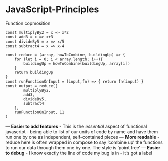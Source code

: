# JavaScript-Principles

Function copmosition
```
const multiplyBy2 = x => x*2 
const add3 = x => x+3 
const divideBy5 = x => x/5
const subtract4 = x => x-4

const reduce = (array, howToCombine, buildingUp) => {
	for (let i = 0; i < array.length; i++){
		buildingUp = howToCombine(buildingUp, array[i])
  	}
  	return buildingUp
}
const runFunctionOnInput = (input,fn) => { return fn(input) }
const output = reduce([
		multiplyBy2,
		add3,
		divideBy5,
		subtract4
  	],
  	runFunctionOnInput, 11 
)
```
— **Easier to add features** - This is the _essential_ aspect of functional javascript - being able to list of our units of code by name and have them run one by one as independent, self-contained pieces 
— **More readable** - reduce here is often wrapped in compose to say ‘combine up’ the functions to run our data through them one by one. The style is ‘point free’ 
— **Easier to debug** - I know exactly the line of code my bug is in - it’s got a label
